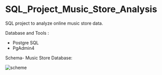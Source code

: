# SQL_Project_Music_Store_Analysis

SQL project to analyze online music store data.

Database and Tools :
- Postgre SQL
- PgAdmin4

Schema- Music Store Database:

![scheme](https://github.com/uttardepratu/SQL_Project_Music_Store_Analysis/assets/121864196/1f4fbdaf-aa55-47c0-9535-a56734859474)


